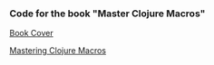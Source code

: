 ### Code for the book "Master Clojure Macros"

[Book Cover](https://pragprog.com/titles/cjclojure/mastering-clojure-macros/cjclojure.jpg)

[Mastering Clojure Macros](https://pragprog.com/titles/cjclojure/mastering-clojure-macros/)
